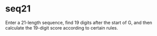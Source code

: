 # seq21
Enter a 21-length sequence, find 19 digits after the start of G, and then calculate the 19-digit score according to certain rules.
